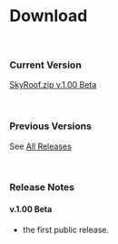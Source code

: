 # Download

<br>

### Current Version

[SkyRoof.zip v.1.00 Beta](https://github.com/VE3NEA/SkyRoof/releases/download/v.1.00-beta/SkyRoof.zip)

<br>

### Previous Versions

See [All Releases](https://github.com/VE3NEA/SkyRoof/releases)

<br>

### Release Notes

#### v.1.00 Beta

- the first public release.
